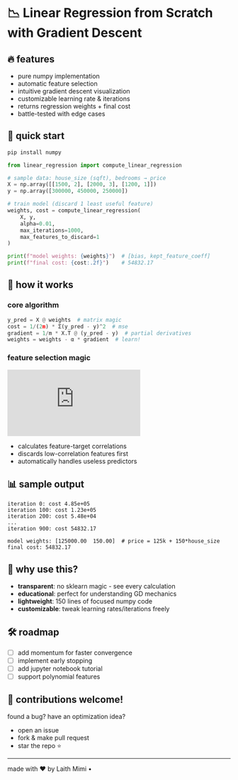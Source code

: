 # 📉 Linear Regression from Scratch with Gradient Descent

## 🔥 features
- pure numpy implementation
- automatic feature selection
- intuitive gradient descent visualization
- customizable learning rate & iterations
- returns regression weights + final cost
- battle-tested with edge cases

## 🚀 quick start
```bash
pip install numpy
```
```python
from linear_regression import compute_linear_regression

# sample data: house_size (sqft), bedrooms → price
X = np.array([[1500, 2], [2000, 3], [1200, 1]]) 
y = np.array([300000, 450000, 250000])

# train model (discard 1 least useful feature)
weights, cost = compute_linear_regression(
    X, y, 
    alpha=0.01, 
    max_iterations=1000,
    max_features_to_discard=1
)

print(f"model weights: {weights}")  # [bias, kept_feature_coeff]
print(f"final cost: {cost:.2f}")    # 54832.17
```

## 🧠 how it works
### core algorithm
```python
y_pred = X @ weights  # matrix magic
cost = 1/(2m) * Σ(y_pred - y)^2  # mse
gradient = 1/m * X.T @ (y_pred - y)  # partial derivatives
weights = weights - α * gradient  # learn!
```

### feature selection magic
![](https://latex.codecogs.com/png.latex?%5Cdpi%7B120%7D%20%5Cbg_white%20%5Clarge%20%5Ctext%7Bkeep%20features%20with%7D%20%5C%2C%20%5Cmax%28%7C%5Crho%28X_i%2C%20y%29%7C%29)
- calculates feature-target correlations
- discards low-correlation features first
- automatically handles useless predictors

## 📊 sample output
```
iteration 0: cost 4.85e+05
iteration 100: cost 1.23e+05
iteration 200: cost 5.48e+04
...
iteration 900: cost 54832.17

model weights: [125000.00  150.00]  # price = 125k + 150*house_size
final cost: 54832.17
```

## 🤔 why use this?
- **transparent**: no sklearn magic - see every calculation
- **educational**: perfect for understanding GD mechanics
- **lightweight**: 150 lines of focused numpy code
- **customizable**: tweak learning rates/iterations freely

## 🛠 roadmap
- [ ] add momentum for faster convergence
- [ ] implement early stopping
- [ ] add jupyter notebook tutorial
- [ ] support polynomial features

## 👥 contributions welcome!
found a bug? have an optimization idea? 
- open an issue
- fork & make pull request
- star the repo ⭐

---

made with ❤️ by Laith Mimi • 


